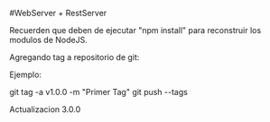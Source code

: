 #WebServer + RestServer

Recuerden que deben de ejecutar "npm install" para reconstruir los modulos de NodeJS.


Agregando tag a repositorio de git:

Ejemplo:

git tag -a v1.0.0 -m "Primer Tag"
git push --tags

Actualizacion 3.0.0